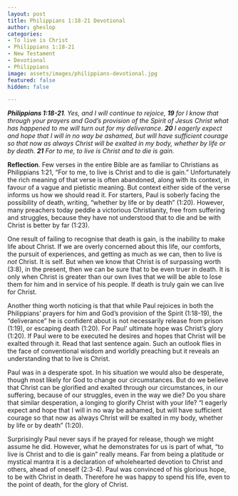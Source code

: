 ```yaml
---
layout: post
title: Philippians 1:18-21 Devotional
author: gheslop
categories:
- To live is Christ
- Philippians 1:18-21
- New Testament
- Devotional
- Philippians
image: assets/images/philippians-devotional.jpg
featured: false
hidden: false

---
```

**_Philippians 1:18-21_**_. Yes, and I will continue to rejoice, **19** for I know that through your prayers and God’s provision of the Spirit of Jesus Christ what has happened to me will turn out for my deliverance. **20** I eagerly expect and hope that I will in no way be ashamed, but will have sufficient courage so that now as always Christ will be exalted in my body, whether by life or by death. **21** For to me, to live is Christ and to die is gain._

**Reflection**. Few verses in the entire Bible are as familiar to Christians as Philippians 1:21, “For to me, to live is Christ and to die is gain.” Unfortunately the rich meaning of that verse is often abandoned, along with its context, in favour of a vague and pietistic meaning. But context either side of the verse informs us how we should read it. For starters, Paul is soberly facing the possibility of death, writing, “whether by life or by death” (1:20). However, many preachers today peddle a victorious Christianity, free from suffering and struggles, because they have not understood that to die and be with Christ is better by far (1:23).

One result of failing to recognise that death is gain, is the inability to make life about Christ. If we are overly concerned about this life, our comforts, the pursuit of experiences, and getting as much as we can, then to live is _not_ Christ. It is self. But when we know that Christ is of surpassing worth (3:8), in the present, then we can be sure that to be even truer in death. It is only when Christ is greater than our own lives that we will be able to lose them for him and in service of his people. If death is truly gain we can live for Christ.

Another thing worth noticing is that that while Paul rejoices in both the Philippians’ prayers for him and God’s provision of the Spirit (1:18-19), the “deliverance” he is confident about is not necessarily release from prison (1:19), or escaping death (1:20). For Paul' ultimate hope was Christ’s glory (1:20). If Paul were to be executed he desires and hopes that Christ will be exalted through it. Read that last sentence again. Such an outlook flies in the face of conventional wisdom and worldly preaching but it reveals an understanding that to live is Christ.

Paul was in a desperate spot. In his situation we would also be desperate, though most likely for God to change our circumstances. But do we believe that Christ can be glorified and exalted through our circumstances, in our suffering, because of our struggles, even in the way we die? Do you share that similar desperation, a longing to glorify Christ with your life? “I eagerly expect and hope that I will in no way be ashamed, but will have sufficient courage so that now as always Christ will be exalted in my body, whether by life or by death” (1:20).

Surprisingly Paul never says if he prayed for release, though we might assume he did. However, what he demonstrates for us is part of what, “to live is Christ and to die is gain” really means. Far from being a platitude or mystical mantra it is a declaration of wholehearted devotion to Christ and others, ahead of oneself (2:3-4). Paul was convinced of his glorious hope, to be with Christ in death. Therefore he was happy to spend his life, even to the point of death, for the glory of Christ.
